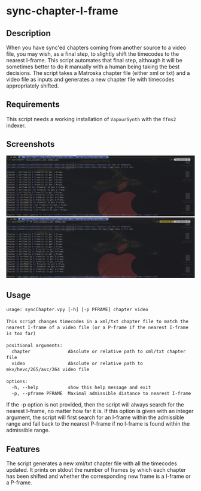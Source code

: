 # sync-chapter-I-frame

## Description

When you have sync'ed chapters coming from another source to a video file, you may wish, as a final step, to slightly shift the timecodes to the nearest I-frame.  This script automates that final step, although it will be sometimes better to do it manually with a human being taking the best decisions.  The script takes a Matroska chapter file (either xml or txt) and a video file as inputs and generates a new chapter file with timecodes appropriately shifted.

## Requirements

This script needs a working installation of `VapourSynth` with the `ffms2` indexer.


## Screenshots

![I-frames](./screenshots/iframes.png)
![P-frames](./screenshots/pframes.png)

## Usage

```
usage: syncChapter.vpy [-h] [-p PFRAME] chapter video

This script changes timecodes in a xml/txt chapter file to match the nearest I-frame of a video file (or a P-frame if the nearest I-frame is too far)

positional arguments:
  chapter              Absolute or relative path to xml/txt chapter file
  video                Absolute or relative path to mkv/hevc/265/avc/264 video file

options:
  -h, --help           show this help message and exit
  -p, --pframe PFRAME  Maximal admissible distance to nearest I-frame
```

If the -p option is not provided, then the script will always search for the nearest I-frame, no matter how far it is. If this option is given with an integer argument, the script will first search for an I-frame within the admissible range and fall back to the nearest P-frame if no I-frame is found within the admissible range.

## Features

The script generates a new xml/txt chapter file with all the timecodes updated. It prints on stdout the number of frames by which each chapter has been shifted and whether the corresponding new frame is a I-frame or a P-frame.
